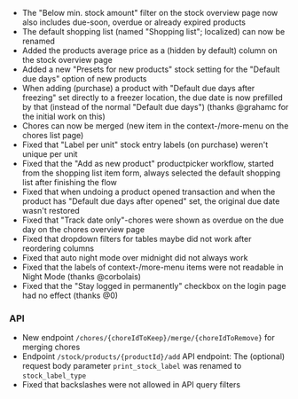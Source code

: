 - The "Below min. stock amount" filter on the stock overview page now also includes due-soon, overdue or already expired products
- The default shopping list (named "Shopping list"; localized) can now be renamed
- Added the products average price as a (hidden by default) column on the stock overview page
- Added a new "Presets for new products" stock setting for the "Default due days" option of new products
- When adding (purchase) a product with "Default due days after freezing" set directly to a freezer location, the due date is now prefilled by that (instead of the normal "Default due days") (thanks @grahamc for the initial work on this)
- Chores can now be merged (new item in the context-/more-menu on the chores list page)
- Fixed that "Label per unit" stock entry labels (on purchase) weren't unique per unit
- Fixed that the "Add as new product" productpicker workflow, started from the shopping list item form, always selected the default shopping list after finishing the flow
- Fixed that when undoing a product opened transaction and when the product has "Default due days after opened" set, the original due date wasn't restored
- Fixed that "Track date only"-chores were shown as overdue on the due day on the chores overview page
- Fixed that dropdown filters for tables maybe did not work after reordering columns
- Fixed that auto night mode over midnight did not always work
- Fixed that the labels of context-/more-menu items were not readable in Night Mode (thanks @corbolais)
- Fixed that the "Stay logged in permanently" checkbox on the login page had no effect (thanks @0)

### API
- New endpoint `/chores/{choreIdToKeep}/merge/{choreIdToRemove}` for merging chores
- Endpoint `/stock/products/{productId}/add` API endpoint: The (optional) request body parameter `print_stock_label` was renamed to `stock_label_type`
- Fixed that backslashes were not allowed in API query filters
